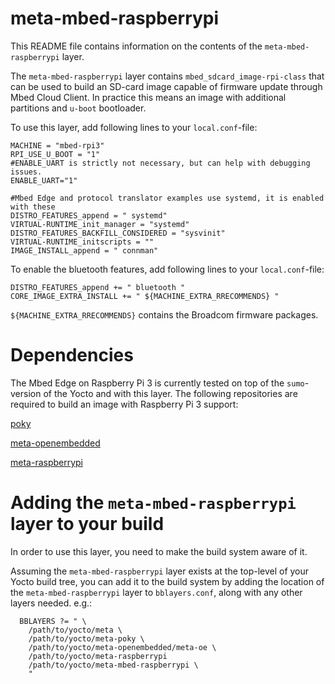 # meta-mbed-raspberrypi

This README file contains information on the contents of the
`meta-mbed-raspberrypi` layer.

The `meta-mbed-raspberrypi` layer contains `mbed_sdcard_image-rpi-class`
that can be used to build an SD-card image capable of firmware update through
Mbed Cloud Client. In practice this means an image with additional partitions
and `u-boot` bootloader.

To use this layer, add following lines to your `local.conf`-file:

```
MACHINE = "mbed-rpi3"
RPI_USE_U_BOOT = "1"
#ENABLE_UART is strictly not necessary, but can help with debugging issues.
ENABLE_UART="1"

#Mbed Edge and protocol translator examples use systemd, it is enabled with these
DISTRO_FEATURES_append = " systemd"
VIRTUAL-RUNTIME_init_manager = "systemd"
DISTRO_FEATURES_BACKFILL_CONSIDERED = "sysvinit"
VIRTUAL-RUNTIME_initscripts = ""
IMAGE_INSTALL_append = " connman"
```

To enable the bluetooth features, add following lines to your `local.conf`-file:

```
DISTRO_FEATURES_append += " bluetooth "
CORE_IMAGE_EXTRA_INSTALL += " ${MACHINE_EXTRA_RRECOMMENDS} "
```

`${MACHINE_EXTRA_RRECOMMENDS}` contains the Broadcom firmware packages.

# Dependencies

The Mbed Edge on Raspberry Pi 3 is currently tested on top of the `sumo`-version
of the Yocto and with this layer. The following repositories are required to build
an image with Raspberry Pi 3 support:

[poky](https://git.yoctoproject.org/cgit/cgit.cgi/poky/)

[meta-openembedded](http://cgit.openembedded.org/meta-openembedded/)

[meta-raspberrypi](https://git.yoctoproject.org/cgit/cgit.cgi/meta-raspberrypi/)

# Adding the `meta-mbed-raspberrypi` layer to your build

In order to use this layer, you need to make the build system aware of
it.

Assuming the `meta-mbed-raspberrypi` layer exists at the top-level of your
Yocto build tree, you can add it to the build system by adding the
location of the `meta-mbed-raspberrypi` layer to `bblayers.conf`,
along with any other layers needed. e.g.:

```
  BBLAYERS ?= " \
    /path/to/yocto/meta \
    /path/to/yocto/meta-poky \
    /path/to/yocto/meta-openembedded/meta-oe \
    /path/to/yocto/meta-raspberrypi
    /path/to/yocto/meta-mbed-raspberrypi \
    "
```
